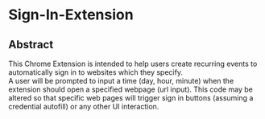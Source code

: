 # Sign-In-Extension

## Abstract

This Chrome Extension is intended to help users create recurring events to automatically sign in to websites which they specify.<br>
A user will be prompted to input a time (day, hour, minute) when the extension should open a specified webpage (url input). This code may be altered so that specific web pages will trigger sign in buttons (assuming a credential autofill) or any other UI interaction.

